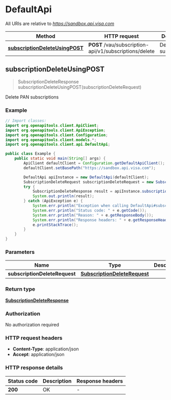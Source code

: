 # DefaultApi

All URIs are relative to *https://sandbox.api.visa.com*

| Method | HTTP request | Description |
|------------- | ------------- | -------------|
| [**subscriptionDeleteUsingPOST**](DefaultApi.md#subscriptionDeleteUsingPOST) | **POST** /vau/subscription-api/v1/subscriptions/delete | Delete PAN subscriptions |



## subscriptionDeleteUsingPOST

> SubscriptionDeleteResponse subscriptionDeleteUsingPOST(subscriptionDeleteRequest)

Delete PAN subscriptions

### Example

```java
// Import classes:
import org.openapitools.client.ApiClient;
import org.openapitools.client.ApiException;
import org.openapitools.client.Configuration;
import org.openapitools.client.models.*;
import org.openapitools.client.api.DefaultApi;

public class Example {
    public static void main(String[] args) {
        ApiClient defaultClient = Configuration.getDefaultApiClient();
        defaultClient.setBasePath("https://sandbox.api.visa.com");

        DefaultApi apiInstance = new DefaultApi(defaultClient);
        SubscriptionDeleteRequest subscriptionDeleteRequest = new SubscriptionDeleteRequest(); // SubscriptionDeleteRequest | 
        try {
            SubscriptionDeleteResponse result = apiInstance.subscriptionDeleteUsingPOST(subscriptionDeleteRequest);
            System.out.println(result);
        } catch (ApiException e) {
            System.err.println("Exception when calling DefaultApi#subscriptionDeleteUsingPOST");
            System.err.println("Status code: " + e.getCode());
            System.err.println("Reason: " + e.getResponseBody());
            System.err.println("Response headers: " + e.getResponseHeaders());
            e.printStackTrace();
        }
    }
}
```

### Parameters


| Name | Type | Description  | Notes |
|------------- | ------------- | ------------- | -------------|
| **subscriptionDeleteRequest** | [**SubscriptionDeleteRequest**](SubscriptionDeleteRequest.md)|  | |

### Return type

[**SubscriptionDeleteResponse**](SubscriptionDeleteResponse.md)

### Authorization

No authorization required

### HTTP request headers

- **Content-Type**: application/json
- **Accept**: application/json


### HTTP response details
| Status code | Description | Response headers |
|-------------|-------------|------------------|
| **200** | OK |  -  |

